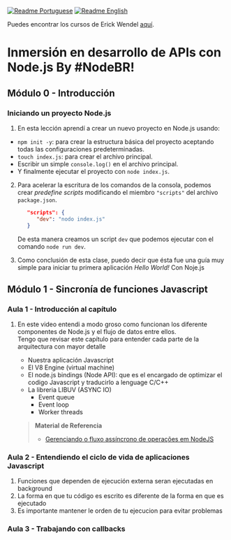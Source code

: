 [![Readme Portuguese](https://img.shields.io/badge/README-pt--BR-brightgreen?style=for-the-badge)][README.pt-br.md]
[![Readme English](https://img.shields.io/badge/README-EN--US-blue?style=for-the-badge)][README.md]

Puedes encontrar los cursos de Erick Wendel [aquí][erick wendels courses].

[README.es-co.md]:https://github.com/ed-arias/NPM-API/blob/master/README.es-co.md
[README.pt-br.md]:https://github.com/ed-arias/NPM-API/blob/master/README.pt-br.md
[README.md]:https://github.com/ed-arias/NPM-API/blob/master/README.md
[erick wendels courses]: https://cursos.erickwendel.com.br

# Inmersión en desarrollo de APIs con Node.js By #NodeBR!
## Módulo 0 - Introducción
### Iniciando un proyecto Node.js

1. En esta lección aprendí a crear un nuevo proyecto en Node.js usando:

- `npm init -y`: para crear la estructura básica del proyecto aceptando todas las configuraciones predeterminadas.
- `touch index.js`: para crear el archivo principal.
- Escribir un simple `console.log()` en el archivo principal.
- Y finalmente ejecutar el proyecto con `node index.js`.

2. Para acelerar la escritura de los comandos de la consola, podemos crear _predefine scripts_ modificando el miembro `"scripts"` del archivo `package.json`.

   ```json
      "scripts": {
         "dev": "nodo index.js"
      }
   ```

   De esta manera creamos un script `dev` que podemos ejecutar con el comando `node run dev`.

3. Como conclusión de esta clase, puedo decir que ésta fue una guía muy simple para iniciar tu primera aplicación _Hello World!_ Con Noje.js

## Módulo 1 - Sincronía de funciones Javascript
### Aula 1 - Introducción al capítulo
1. En este video entendi a modo groso como funcionan los diferente componentes de Node.js y el flujo de datos entre ellos.<br>
   Tengo que revisar este capítulo para entender cada parte de la arquitectura con mayor detalle

   - Nuestra aplicación Javascript
   - El V8 Engine (virtual machine)
   - El node.js bindings (Node API): que es el encargado de optimizar el codigo Javascript y traducirlo a lenguage C/C++
   - La libreria LIBUV (ASYNC IO)
      - Event queue
      - Event loop
      - Worker threads

   > **Material de Referencia**<br>
   > - [Gerenciando o fluxo assíncrono de operações em NodeJS](https://imasters.com.br/desenvolvimento/gerenciando-o-fluxo-assincrono-de-operacoes-em-nodejs)

### Aula 2 - Entendiendo el ciclo de vida de aplicaciones Javascript
1. Funciones que dependen de ejecución externa seran ejecutadas en background
2. La forma en que tu código es escrito es diferente de la forma en que es ejecutado
3. Es importante mantener le orden de tu ejecucion para evitar problemas

### Aula 3 - Trabajando con callbacks
